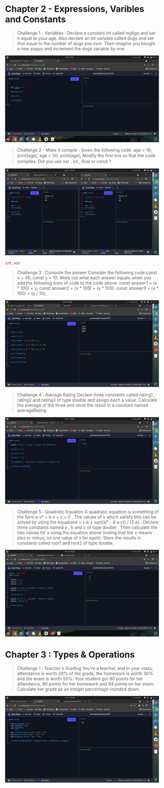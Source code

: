 # Chapter 2 - Expressions, Varibles and Constants

> Challenge 1 - Variables : Declare a constant int called myAge and set it
equal to your age. Also declare an int variable
called dogs and set that equal to the number of
dogs you own. Then imagine you bought a new
puppy and increment the dogs variable by one.

![challenge image](/Chapter2challenge1.png)

> Challenge 2 - Make it compile : 
> Given the following code:
age = 16;
print(age);
age = 30;
print(age);
Modify the ﬁrst line so that the code compiles.
Did you use var , int , ﬁnal or const ?

![challenge image](/Chapter2challenge2.png)

```Dart
int,var
```

> Challenge 3 : Compute the answer
> Consider the following code:const x = 46;
const y = 10;
Work out what each answer equals when you add
the following lines of code to the code above:
const answer1 = (x * 100) + y;
const answer2 = (x * 100) + (y * 100);
const answer3 = (x * 100) + (y / 10);

![Challenge image](/Chapter1challenge3.png)

> Challenge 4 : Average Rating
> Declare three constants called rating1 , rating2
and rating3 of type double and assign each a
value. Calculate the average of the three and
store the result in a constant named
averageRating .

![Challenge image](/Chapter2challenge4.png)

> Challenge 5 : Quadratic Equation
> A quadratic equation is something of the form
a⋅x² + b⋅x + c = 0 .
The values of x which satisfy this can be solved
by using the equationx = (-b ± sqrt(b² - 4⋅a⋅c)) / (2⋅a) .
Declare three constants named a , b and c of type
double . Then calculate the two values for x using
the equation above (noting that the ± means plus
or minus, so one value of x for each). Store the
results in constants called root1 and root2 of
type double.

![challenge image](/Chapter2challenge5.png)



# Chapter 3 : Types & Operations

> Challenge 1 : Teacher's Grading
> You’re a teacher, and in your class, attendance is
worth 20% of the grade, the homework is worth
30% and the exam is worth 50%. Your student
got 90 points for her attendance, 80 points for
her homework and 94 points on her exam.
Calculate her grade as an integer percentage
rounded down.

![challenge image](/Chapter3challenge1.png)
